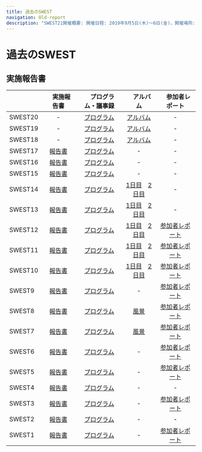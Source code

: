 ```yaml
---
title: 過去のSWEST
navigation: Old-report
description: "SWEST21開催概要: 開催日程: 2019年9月5日(木)〜6日(金)，開催場所: 下呂温泉 水明館， SWESTとは、大学の研究者や学生、企業の技術者や管理者、その他、組込みシステムに関わる全ての人達が、徹底的に議論できる場を提供することを主な目的とした合宿型のワークショップです。"
---
```

# 過去のSWEST

## 実施報告書

| |　実施報告書　|　プログラム・議事録　|　アルバム　|　参加者レポート　|
|:--|:--:|:--:|:--:|:--:|
|SWEST20| -                               | [プログラム](../SWEST20/program/) | [アルバム](https://swest.toppers.jp/SWEST20/album/) | - |
|SWEST19| -                               | [プログラム](../SWEST19/program/) | [アルバム](https://swest.toppers.jp/SWEST19/album/) | - |
|SWEST18| -                               | [プログラム](https://swest.toppers.jp/SWEST18/program/)     | [アルバム](https://swest.toppers.jp/SWEST18/album/) | - |
|SWEST17| [報告書](https://swest.toppers.jp/SWEST17/report.html) | [プログラム](https://swest.toppers.jp/SWEST17/program.html) | - | - |
|SWEST16| [報告書](https://swest.toppers.jp/SWEST16/report.html) | [プログラム](https://swest.toppers.jp/SWEST16/program.html) | - | - |
|SWEST15| [報告書](https://swest.toppers.jp/SWEST15/report.html) | [プログラム](https://swest.toppers.jp/SWEST15/program.html) | - | - |
|SWEST14| [報告書](https://swest.toppers.jp/SWEST14/report.html) | [プログラム](https://swest.toppers.jp/SWEST14/program.html) | [1日目](https://swest.toppers.jp/SWEST14/photo/day1/)　[2日目](https://swest.toppers.jp/SWEST14/photo/day2/) | - |
|SWEST13| [報告書](https://swest.toppers.jp/SWEST13/report.html) | [プログラム](https://swest.toppers.jp/SWEST13/program.html) | [1日目](https://swest.toppers.jp/SWEST13/photo/day1/)　[2日目](https://swest.toppers.jp/SWEST13/photo/day2/) | - |
|SWEST12| [報告書](https://swest.toppers.jp/SWEST12/report.html) | [プログラム](https://swest.toppers.jp/SWEST12/program.html) | [1日目](https://swest.toppers.jp/SWEST12/photo/day1/)　[2日目](https://swest.toppers.jp/SWEST12/photo/day2/) | [参加者レポート](https://swest.toppers.jp/guestreport.html) |
|SWEST11| [報告書](https://swest.toppers.jp/SWEST11/report.html) | [プログラム](https://swest.toppers.jp/SWEST11/program.html) | [1日目](https://swest.toppers.jp/SWEST11/photo/day1/)　[2日目](https://swest.toppers.jp/SWEST11/photo/day2/) | [参加者レポート](https://swest.toppers.jp/guestreport.html) |
|SWEST10| [報告書](https://swest.toppers.jp/SWEST10/report.html) | [プログラム](https://swest.toppers.jp/SWEST10/program.html) | [1日目](https://swest.toppers.jp/SWEST10/photo/swest10-0904/index.html)　[2日目](https://swest.toppers.jp/SWEST10/photo/swest10-0905/index.html) | [参加者レポート](https://swest.toppers.jp/guestreport.html) |
|SWEST9 | [報告書](https://swest.toppers.jp/SWEST9/report.html)  | [プログラム](https://swest.toppers.jp/SWEST9/program.html)  | - | [参加者レポート](https://swest.toppers.jp/guestreport.html) |
|SWEST8 | [報告書](https://swest.toppers.jp/SWEST8/report.html)  | [プログラム](https://swest.toppers.jp/SWEST8/report.html#report)  | [風景](https://swest.toppers.jp/SWEST8/image.html) | [参加者レポート](https://swest.toppers.jp/guestreport.html) |
|SWEST7 | [報告書](https://swest.toppers.jp/SWEST7/report.html)  | [プログラム](https://swest.toppers.jp/SWEST7/report.html#report)  | [風景](https://swest.toppers.jp/SWEST7/image.html) | [参加者レポート](https://swest.toppers.jp/guestreport.html) |
|SWEST6 | [報告書](https://swest.toppers.jp/SWEST6/report.html)  | [プログラム](https://swest.toppers.jp/SWEST6/report.html#program)  | - | [参加者レポート](https://swest.toppers.jp/guestreport.html) |
|SWEST5 | [報告書](https://swest.toppers.jp/SWEST5/report.html)  | [プログラム](https://swest.toppers.jp/SWEST5/report.html#program)  | - | [参加者レポート](https://swest.toppers.jp/guestreport.html) |
|SWEST4 | [報告書](https://swest.toppers.jp/SWEST4/report.html)  | [プログラム](https://swest.toppers.jp/SWEST4/report.html#program)  | - | - |
|SWEST3 | [報告書](https://swest.toppers.jp/SWEST3/report.html)  | [プログラム](https://swest.toppers.jp/SWEST3/report.html#program)  | - | [参加者レポート](https://swest.toppers.jp/guestreport.html) |
|SWEST2 | [報告書](https://swest.toppers.jp/SWEST2/index.html)  | [プログラム](https://swest.toppers.jp/SWEST2/index.html#program)  | - | - |
|SWEST1 | [報告書](https://swest.toppers.jp/SWEST1/index.html)  | [プログラム](https://swest.toppers.jp/SWEST1/index.html#program)  | - | [参加者レポート](https://swest.toppers.jp/guestreport.html) |



